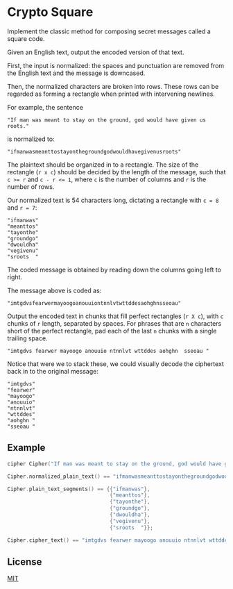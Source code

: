 # Crypto Square

Implement the classic method for composing secret messages called a square code.

Given an English text, output the encoded version of that text.

First, the input is normalized: the spaces and punctuation are removed from the English text and the message is downcased.

Then, the normalized characters are broken into rows. These rows can be regarded as forming a rectangle when printed with intervening newlines.

For example, the sentence

    "If man was meant to stay on the ground, god would have given us roots."

is normalized to:

    "ifmanwasmeanttostayonthegroundgodwouldhavegivenusroots"

The plaintext should be organized in to a rectangle. The size of the rectangle (`r x c`) should be decided by the length of the message, such that `c >= r` and `c - r <= 1`, where `c` is the number of columns and `r` is the number of rows.

Our normalized text is 54 characters long, dictating a rectangle with `c = 8` and `r = 7`:

    "ifmanwas"
    "meanttos"
    "tayonthe"
    "groundgo"
    "dwouldha"
    "vegivenu"
    "sroots  "

The coded message is obtained by reading down the columns going left to right.

The message above is coded as:

    "imtgdvsfearwermayoogoanouuiontnnlvtwttddesaohghnsseoau"

Output the encoded text in chunks that fill perfect rectangles (`r X c`), with `c` chunks of `r` length, separated by spaces. For phrases that are `n` characters short of the perfect rectangle, pad each of the last `n` chunks with a single trailing space.

    "imtgdvs fearwer mayoogo anouuio ntnnlvt wttddes aohghn  sseoau "

Notice that were we to stack these, we could visually decode the ciphertext back in to the original message:

    "imtgdvs"
    "fearwer"
    "mayoogo"
    "anouuio"
    "ntnnlvt"
    "wttddes"
    "aohghn "
    "sseoau "

## Example

```cpp
cipher Cipher("If man was meant to stay on the ground, god would have given us roots.");

Cipher.normalized_plain_text() == "ifmanwasmeanttostayonthegroundgodwouldhavegivenusroots";

Cipher.plain_text_segments() == {{"ifmanwas"},
                                 {"meanttos"},
                                 {"tayonthe"},
                                 {"groundgo"},
                                 {"dwouldha"},
                                 {"vegivenu"},
                                 {"sroots  "}};

Cipher.cipher_text() == "imtgdvs fearwer mayoogo anouuio ntnnlvt wttddes aohghn  sseoau ";
```

## License
[MIT](https://choosealicense.com/licenses/mit/)
